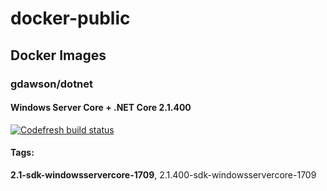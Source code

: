 # docker-public

## Docker Images

### gdawson/dotnet

#### Windows Server Core + .NET Core 2.1.400

[![Codefresh build status]( https://g.codefresh.io/api/badges/pipeline/gdawsonvauto/gdawson-vauto%2Fdocker-public%2Fdocker-public?branch=master&key=eyJhbGciOiJIUzI1NiJ9.NWI3YzEyNjliOGNjYTcwMDAxYTc2M2Uz.VcX8CP_toGjQw0YmHrEuHa3wKv8A3M_Ikwz44zYTEN0&type=cf-1)]( https://g.codefresh.io/repositories/gdawson-vauto/docker-public/builds?filter=trigger:build;branch:master;service:5b7c1611aedcd0ebb5ccbecd~docker-public)

#### Tags:

**2.1-sdk-windowsservercore-1709**, 2.1.400-sdk-windowsservercore-1709
